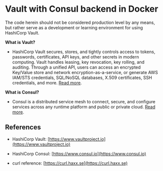 # Vault with Consul backend in Docker


The code herein should not be considered production level by any means, but rather serve as a development or learning environment for using HashiCorp Vault.


**What is Vault?**

- HashiCorp Vault secures, stores, and tightly controls access to tokens, passwords, certificates, API keys, and other secrets in modern computing. Vault handles leasing, key revocation, key rolling, and auditing. Through a unified API, users can access an encrypted Key/Value store and network encryption-as-a-service, or generate AWS IAM/STS credentials, SQL/NoSQL databases, X.509 certificates, SSH credentials, and more. [Read more](https://www.vaultproject.io).

**What is Consul?**

- Consul is a distributed service mesh to connect, secure, and configure services across any runtime platform and public or private cloud. [Read more](https://www.consul.io).

## References

- HashiCorp Vault: [https://www.vaultproject.io](https://www.vaultproject.io)

- HashiCorp Consul: [https://www.consul.io](https://www.consul.io)

- curl reference: [https://curl.haxx.se](https://curl.haxx.se)
